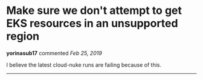 # Make sure we don't attempt to get EKS resources in an unsupported region

**yorinasub17** commented *Feb 25, 2019*

I believe the latest cloud-nuke runs are failing because of this.
<br />
***


